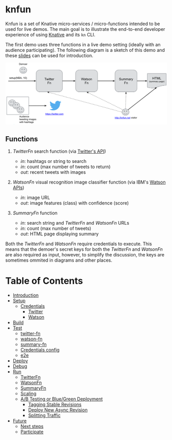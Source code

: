 # knfun

Knfun is a set of Knative micro-services / micro-functions intended to be used
for live demos. The main goal is to illustrate the end-to-end developer
experience of using [Knative](https://knative.dev) and its `kn` CLI.

The first demo uses three functions in a live demo setting (ideally with an
audience participating). The following diagram is a sketch of this demo and
these [slides](docs/demo1-slides.pdf) can be used for introduction.

![Demo sketch](docs/demo1-sketch.png)

## Functions

1. _TwitterFn_ search function (via
   [Twitter's API](https://developer.twitter.com/en/docs))

   - _in_: hashtags or string to search
   - _in_: count (max number of tweets to return)
   - _out_: recent tweets with images

2. _WatsonFn_ visual recognition image classifier function (via IBM's
   [Watson APIs](https://cloud.ibm.com/apidocs/visual-recognition/visual-recognition-v3))

   - _in_: image URL
   - _out_: image features (class) with confidence (score)

3. _SummaryFn_ function
   - _in_: search string and _TwitterFn_ and _WatsonFn_ URLs
   - _in_: count (max number of tweets)
   - _out_: HTML page displaying summary

Both the _TwitterFn_ and _WatsonFn_ require credentials to execute. This means
that the demoer's secret keys for both the _TwitterFn_ and _WatsonFn_ are also
required as input, however, to simplify the discussion, the keys are sometimes
ommited in diagrams and other places.

# Table of Contents

- [Introduction](#knfun)
- [Setup](docs/setup.md)
  - [Credentials](docs/setup.md/#credentials) 
    - [Twitter](docs/setup.md/#twitter) 
    - [Watson](docs/setup.md/#watson)
- [Build](docs/build.md)
- [Test](docs/test.md)
  - [twitter-fn](docs/test.md/#twitter-fn)
  - [watson-fn](docs/test.md/#watson-fn)
  - [summary-fn](docs/test.md/#summary-fn)
  - [Credentials config](docs/test.md/#credentials-config)
  - [e2e](docs/test.md/#e2e)
- [Deploy](docs/deploy.md)
- [Debug](docs/debug.md)
- [Run](docs/run.md)
  - [TwitterFn](docs/run.md/#TwitterFn)
  - [WatsonFn](docs/run.md/#WatsonFn)
  - [SummaryFn](docs/run.md/#SummaryFn)
  - [Scaling](docs/run.md/#scaling)
  - [A/B Testing or Blue/Green Deployment](docs/run.md/#ab-testing-or-bluegreen-deployment)
    - [Tagging Stable Revisions](docs/run.md/#tagging-stable-revisions) 
    - [Deploy New Async Revision](docs/run.md/#deploy-new-async-revision)
    - [Splitting Traffic](docs/run.md/#splitting-traffic)
- [Future](docs/future.md)
  - [Next steps](docs/future.md/#next-step)
  - [Participate](docs/future.md/#participate)
